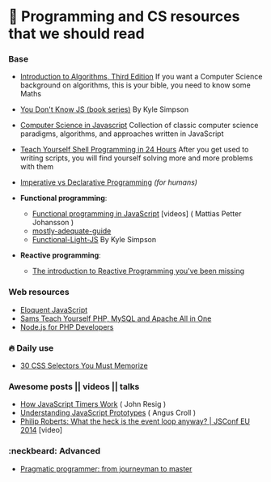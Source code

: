# :bookmark: Programming and CS resources that we should read

### Base
- [Introduction to Algorithms, Third Edition](http://www.google.com/search?q=mit%20introduction%20to%20algorithms%203rd%20edition%20pdf) If you want a Computer Science background on algorithms, this is your bible, you need to know some Maths

- [You Don't Know JS (book series)](https://github.com/getify/You-Dont-Know-JS) By Kyle Simpson

- [Computer Science in Javascript](https://github.com/nzakas/computer-science-in-javascript) Collection of classic computer science paradigms, algorithms, and approaches written in JavaScript

- [Teach Yourself Shell Programming in 24 Hours](http://www.google.com/search?q=Teach+Yourself+Shell+Programming+in+24+Hours) After you get used to writing scripts, you will find yourself solving more and more problems with them

- [Imperative vs Declarative Programming](https://medium.freecodecamp.com/imperative-vs-declarative-programming-283e96bf8aea#.gppmlv98s) *(for humans)*
- **Functional programming**:
  - [Functional programming in JavaScript](https://www.youtube.com/playlist?list=PL0zVEGEvSaeEd9hlmCXrk5yUyqUag-n84) \[videos\] ( Mattias Petter Johansson ) 
  - [mostly-adequate-guide](https://www.gitbook.com/book/drboolean/mostly-adequate-guide/details) 
  - [Functional-Light-JS](https://github.com/getify/Functional-Light-JS) By Kyle Simpson
- **Reactive programming**:
  - [The introduction to Reactive Programming you've been missing](https://gist.github.com/staltz/868e7e9bc2a7b8c1f754) 

### Web resources
- [Eloquent JavaScript](http://eloquentjavascript.net/)
- [Sams Teach Yourself PHP, MySQL and Apache All in One](http://www.google.com/search?q=sams+php)
- [Node.js for PHP Developers](http://www.google.com/search?q=node%20js%20for%20php%20developers)


### :fire: Daily use
- [30 CSS Selectors You Must Memorize](http://code.tutsplus.com/tutorials/the-30-css-selectors-you-must-memorize--net-16048)

### Awesome posts || videos || talks
- [How JavaScript Timers Work](http://ejohn.org/blog/how-javascript-timers-work/) ( John Resig )
- [Understanding JavaScript Prototypes](https://javascriptweblog.wordpress.com/2010/06/07/understanding-javascript-prototypes/) ( Angus Croll )
- [Philip Roberts: What the heck is the event loop anyway? | JSConf EU 2014](https://www.youtube.com/watch?v=8aGhZQkoFbQ) [video]

### :neckbeard: Advanced
- [Pragmatic programmer: from journeyman to master](http://www.google.com/search?q=pragmatic+programmer)
